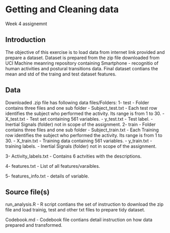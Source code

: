 # Getting and Cleaning data
Week 4 assignemnt

## Introduction

The objective of this exercise is to load data from internet link provided and prepare a dataset. Dataset is prepared from the zip file downloaded from UCI Machine meanring repository containing Smartphone - recognitio of human activities and postural transitions data. 
Final dataset contians the mean and std of the traing and test dataset features.

## Data

Downloaded .zip file has following data files/Folders:
1- test - Folder contains three files and one sub folder
	- Subject_test.txt - Each test row identifies the subject who performed the activity. Its range is from 1 to 30. 
	- X_test.txt - Test set containing 561 variables.
	- y_test.txt - Test label.
	- Inertial Signals (folder) not in scope of the assignment.
2- train - Folder contains three files and one sub folder
	- Subject_train.txt - Each Training row identifies the subject who performed the activity. Its range is from 1 to 30. 
	- X_train.txt - Training data containing 561 variables.
	- y_train.txt - training labels.
	- Inertial Signals (folder) not in scope of the assignment.

3- Activity_labels.txt - Contains 6 actvities with the descriptions.

4- features.txt - List of all features/varaibles.

5- features_info.txt - details of variable.

## Source file(s)

run_analysis.R - R script contians the set of instruction to download the zip file and load trainig, test and other txt files to prepare tidy dataset.

Codebook.md  - Codebook file contians detail instruction on how data prepared and transformed.
